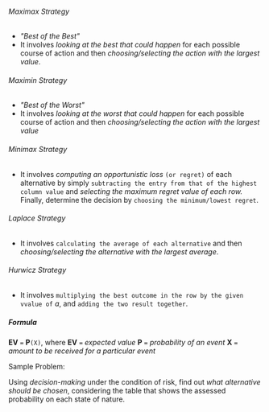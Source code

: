 ###### Maximax Strategy
- *"Best of the Best"*
- It involves *looking at the best that could happen* for each possible course of action and then *choosing/selecting the action with the largest value*.

###### Maximin Strategy
- *"Best of the Worst"*
- It involves *looking at the worst that could happen* for each possible course of action and then *choosing/selecting the action with the largest value*

###### Minimax Strategy
- It involves *computing an opportunistic loss* `(or regret)` of each alternative by simply `subtracting the entry from that of the highest column value` and *selecting the maximum regret value of each row.* Finally, determine the decision by `choosing the minimum/lowest regret`.

###### Laplace Strategy
- It involves `calculating the average of each alternative` and then *choosing/selecting the alternative with the largest average*.

###### Hurwicz Strategy
- It involves `multiplying the best outcome in the row by the given vvalue of` *a*, and `adding the two result together`.

##### Formula
**EV** `=` **P**`(X)`, where
	**EV** `=` *expected value*
	**P** `=` *probability of an event*
	**X** `=` *amount to be received for a particular event*

Sample Problem:

Using *decision-making* under the condition of risk, find out *what alternative should be chosen*, considering the table that shows the assessed probability on each state of nature.